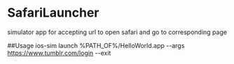 SafariLauncher
==============

simulator app for accepting url to open safari and go to corresponding page

##Usage
ios-sim launch %PATH_OF%/HelloWorld.app --args https://www.tumblr.com/login --exit


